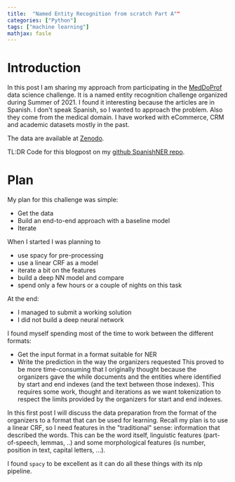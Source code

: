 ```yaml
---
title:  "Named Entity Recognition from scratch Part A""
categories: ["Python"]
tags: ["machine learning"]
mathjax: fasle
---
```


# Introduction
In this post I am sharing my approach from participating in the [MedDoProf](https://temu.bsc.es/meddoprof/) data science challenge. 
It is a named entity recognition challenge organized during Summer of 2021. I found it interesting because the articles 
are in Spanish. I don't speak Spanish, so I wanted to approach the problem. Also they come from the medical domain. I have worked with eCommerce, CRM and academic datasets mostly in the past. 


The data are available at [Zenodo](https://zenodo.org/record/4775741#.YSjuXdMzbRw).

TL:DR
Code for this blogpost on my [github SpanishNER repo](https://github.com/balikasg/SpanishNER).

# Plan

My plan for this challenge was simple: 
- Get the data
- Build an end-to-end approach with a baseline model 
- Iterate

When I started I was planning to 
- use spacy for pre-processing
- use a linear CRF as a model
- iterate a bit on the features
- build a deep NN model and compare
- spend only a few hours or a couple of nights on this task

At the end: 
- I managed to submit a working solution
- I did not build a deep neural network

I found myself spending most of the time to work between the different formats: 
- Get the input format in a format suitable for NER
- Write the prediction in the way the organizers requested
This proved to be more time-consuming that I originally thought because the organizers gave the while documents and the entities where identified by start and end indexes (and the text between those indexes). 
This requires some work, thought and iterations as we want tokenization to respect the limits provided by the organizers for start and end indexes.   

In this first post I will discuss the data preparation from the format of the organizers to a format that can be used for learning. Recall my plan is to use a linear CRF, so I need features in the "traditional" sense: information that described the words. This can be the word itself, linguistic features (part-of-speech, lemmas, ..) and some morphological features (is number, position in text, capital letters, ...). 

I found `spacy` to be excellent as it can do all these things with its nlp pipeline. 

